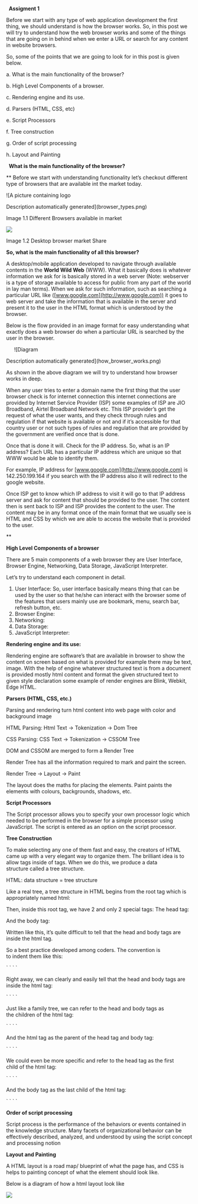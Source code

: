 ` `**Assigment 1**

Before we start with any type of web application development the first thing, we should understand is how the browser works. So, in this post we will try to understand how the web browser works and some of the things that are going on in behind when we enter a URL or search for any content in website browsers.

So, some of the points that we are going to look for in this post is given below.

a. What is the main functionality of the browser?

b. High Level Components of a browser.

c. Rendering engine and its use.

d. Parsers (HTML, CSS, etc)

e. Script Processors

f. Tree construction

g. Order of script processing

h. Layout and Painting

` `**What is the main functionality of the browser?**

**	Before we start with understanding functionality let’s checkout different type of browsers that are available int the market today.

![A picture containing logo

Description automatically generated](browser_types.png)

Image 1.1 Different Browsers available in market

![](browser_usage.png)

Image 1.2 Desktop browser market Share

**So, what is the main functionality of all this browser?**

A desktop/mobile application developed to navigate through available contents in the **World Wild Web** (WWW). What it basically does is whatever information we ask for is basically stored in a web server (Note: webserver is a type of storage available to access for public from any part of the world in lay man terms). When we ask for such information, such as searching a particular URL like ([www.google.com](http://www.google.com)) it goes to web server and take the information that is available in the server and present it to the user in the HTML format which is understood by the browser.

Below is the flow provided in an image format for easy understanding what exactly does a web browser do when a particular URL is searched by the user in the browser.

`	`![Diagram

Description automatically generated](how_browser_works.png)


As shown in the above diagram we will try to understand how browser works in deep.

When any user tries to enter a domain name the first thing that the user browser check is for internet connection this internet connections are provided by Internet Service Provider (ISP) some examples of ISP are JIO Broadband, Airtel Broadband Network etc. This ISP provider’s get the request of what the user wants, and they check through rules and regulation if that website is available or not and if it’s accessible for that country user or not such types of rules and regulation that are provided by the government are verified once that is done.

Once that is done it will. Check for the IP address. So, what is an IP address? Each URL has a particular IP address which are unique so that WWW would be able to identify them.

For example, IP address for [www.google.com](http://www.google.com) is 142.250.199.164 if you search with the IP address also it will redirect to the google website.

Once ISP get to know which IP address to visit it will go to that IP address server and ask for content that should be provided to the user. The content then is sent back to ISP and ISP provides the content to the user. The content may be in any format once of the main format that we usually see is HTML and CSS by which we are able to access the website that is provided to the user.

**

**High Level Components of a browser**

There are 5 main components of a web browser they are User Interface, Browser Engine, Networking, Data Storage, JavaScript Interpreter.

Let’s try to understand each component in detail.

1. User Interface: So, user interface basically means thing that can be used by the user so that he/she can interact with the browser some of the features that users mainly use are bookmark, menu, search bar, refresh button, etc.
1. Browser Engine:
1. Networking:
1. Data Storage:
1. JavaScript Interpreter:

**Rendering engine and its use:**

Rendering engine are software’s that are available in browser to show the content on screen based on what is provided for example there may be text, image. With the help of engine whatever structured text is from a document is provided mostly html content and format the given structured text to given style declaration some example of render engines are Blink, Webkit, Edge HTML.

**Parsers (HTML, CSS, etc.)**

Parsing and rendering turn html content into web page with color and background image

HTML Parsing: Html Text -> Tokenization -> Dom Tree

CSS Parsing: CSS Text -> Tokenization -> CSSOM Tree

DOM and CSSOM are merged to form a Render Tree

Render Tree has all the information required to mark and paint the screen.

Render Tree -> Layout -> Paint

The layout does the maths for placing the elements. Paint paints the elements with colours, backgrounds, shadows, etc.

**Script Processors**

The Script processor allows you to specify your own processor logic which needed to be performed in the browser for a simple processor using JavaScript. The script is entered as an option on the script processor.

**Tree Construction**

To make selecting any one of them fast and easy, the creators of HTML came up with a very elegant way to organize them. The brilliant idea is to allow tags inside of tags. When we do this, we produce a data structure called a tree structure.

HTML: data structure = tree structure

Like a real tree, a tree structure in HTML begins from the root tag which is appropriately named html:

<html></html>

Then, inside this root tag, we have 2 and only 2 special tags: The head tag:

<html><head></head></html>

And the body tag:

<html><head></head><body></body></html>

Written like this, it’s quite difficult to tell that the head and body tags are inside the html tag.

<html><head></head><body></body></html>

So a best practice developed among coders. The convention is to indent them like this:

<html>
`   `<head></head>
`   `<body></body>
</html>

Right away, we can clearly and easily tell that the head and body tags are inside the html tag:

<html>
`   `<head></head>
`   `<body></body>
</html>

Just like a family tree, we can refer to the head and body tags as the children of the html tag:

<html>
`   `<head></head>
`   `<body></body>
</html>

And the html tag as the parent of the head tag and body tag:

<html>
`   `<head></head>
`   `<body></body>
</html>

We could even be more specific and refer to the head tag as the first child of the html tag:

<html>
`   `<head></head>
`   `<body></body>
</html>

And the body tag as the last child of the html tag:

<html>
`   `<head></head>
`   `<body></body>
</html>




**Order of script processing**

Script process is the performance of the behaviors or events contained in the knowledge structure. Many facets of organizational behavior can be effectively described, analyzed, and understood by using the script concept and processing notion

**Layout and Painting**

A HTML layout is a road map/ blueprint of what the page has, and CSS is helps to painting concept of what the element should look like.

Below is a diagram of how a html layout look like

![](html_layout.png)
